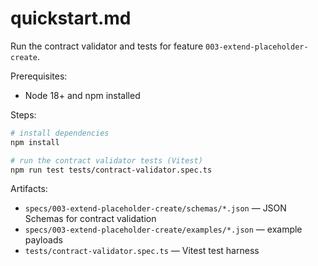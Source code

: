# quickstart.md

Run the contract validator and tests for feature `003-extend-placeholder-create`.

Prerequisites:
- Node 18+ and npm installed

Steps:

```bash
# install dependencies
npm install

# run the contract validator tests (Vitest)
npm run test tests/contract-validator.spec.ts
```

Artifacts:
- `specs/003-extend-placeholder-create/schemas/*.json` — JSON Schemas for contract validation
- `specs/003-extend-placeholder-create/examples/*.json` — example payloads
- `tests/contract-validator.spec.ts` — Vitest test harness
